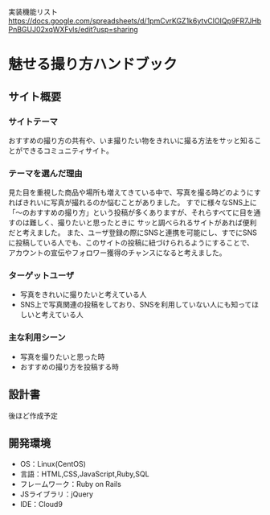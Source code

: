 実装機能リスト
https://docs.google.com/spreadsheets/d/1pmCvrKGZ1k6ytvClOIQp9FR7JHbPnBGUJ02xqWXFvls/edit?usp=sharing

# 魅せる撮り方ハンドブック
<!--READMEを作成する際は、項目内の【補足説明】は削除して完成させてください。-->
## サイト概要
### サイトテーマ

おすすめの撮り方の共有や、いま撮りたい物をきれいに撮る方法をサッと知ることができるコミュニティサイト。


### テーマを選んだ理由

見た目を重視した商品や場所も増えてきている中で、写真を撮る時どのようにすればきれいに写真が撮れるのか悩むことがありました。
すでに様々なSNS上に「～のおすすめの撮り方」という投稿が多くありますが、それらすべてに目を通すのは難しく、撮りたいと思ったときに
サッと調べられるサイトがあれば便利だと考えました。
また、ユーザ登録の際にSNSと連携を可能にし、すでにSNSに投稿している人でも、このサイトの投稿に紐づけられるようにすることで、
アカウントの宣伝やフォロワー獲得のチャンスになると考えました。


### ターゲットユーザ

- 写真をきれいに撮りたいと考えている人
- SNS上で写真関連の投稿をしており、SNSを利用していない人にも知ってほしいと考えている人


### 主な利用シーン

- 写真を撮りたいと思った時
- おすすめの撮り方を投稿する時


## 設計書

後ほど作成予定


## 開発環境
- OS：Linux(CentOS)
- 言語：HTML,CSS,JavaScript,Ruby,SQL
- フレームワーク：Ruby on Rails
- JSライブラリ：jQuery
- IDE：Cloud9

<!--## 使用素材-->
<!-- - 外部サービスの画像素材・音声素材を使用した場合は、必ずサービス名とURLを明記してください。 -->
<!-- - アプリケーションの実装に使用したgem/bootstrapのリファレンスなどの記載は不要です。 -->
<!-- - 使用しない場合は、使用素材の項目をREADMEから削除してください。 -->
<!-- - 架空の団体・題材を前提にポートフォリオを制作する場合、下記のテンプレートを当項目内に記載しましょう。 -->
<!-- 【テンプレート】 -->
 <!--著作権を考慮し、架空のデータを扱う予定です。 -->
 <!--なお今後、実在するデータを利用する際には、事前に著作権保持者と契約を結んだ上で利用します。 -->
